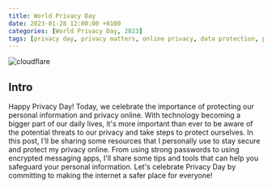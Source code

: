 ```yaml
---
title: World Privacy Day
date: 2023-01-28 12:00:00 +0100 
categories: [World Privacy Day, 2023]
tags: [privacy day, privacy matters, online privacy, data protection, privacy rights, cyber security, personal information, privacy tips, privacy awareness, digital privacy]     # TAG names should always be lowercase
---
```

![cloudflare](/assets/image1-25.png)

## Intro

Happy Privacy Day! Today, we celebrate the importance of protecting our personal information and privacy online. With technology becoming a bigger part of our daily lives, it's more important than ever to be aware of the potential threats to our privacy and take steps to protect ourselves. In this post, I'll be sharing some resources that I personally use to stay secure and protect my privacy online. From using strong passwords to using encrypted messaging apps, I'll share some tips and tools that can help you safeguard your personal information. Let's celebrate Privacy Day by committing to making the internet a safer place for everyone!
